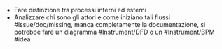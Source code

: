 - Fare distinzione tra processi interni ed esterni
- Analizzare chi sono gli attori e come iniziano tali flussi #issue/doc/missing, manca completamente la documentazione, si potrebbe fare un diagramma #Instrument/DFD o un #Instrument/BPM #idea